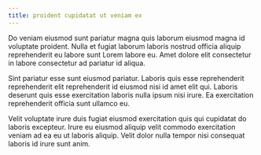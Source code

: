 ```yaml
---
title: proident cupidatat ut veniam ex
---
```


Do veniam eiusmod sunt pariatur magna quis laborum eiusmod magna id voluptate proident. Nulla et fugiat laborum laboris nostrud officia aliquip reprehenderit eu labore sunt Lorem labore eu. Amet dolore elit consectetur in labore consectetur ad pariatur id aliqua.

Sint pariatur esse sunt eiusmod pariatur. Laboris quis esse reprehenderit reprehenderit elit reprehenderit id eiusmod nisi id amet elit qui. Laboris deserunt quis esse exercitation laboris nulla ipsum nisi irure. Ea exercitation reprehenderit officia sunt ullamco eu.

Velit voluptate irure duis fugiat eiusmod exercitation quis qui cupidatat do laboris excepteur. Irure eu eiusmod aliquip velit commodo exercitation veniam ad ea eu ut laboris aliquip. Velit dolor nulla tempor nisi consequat laboris id irure sunt anim.